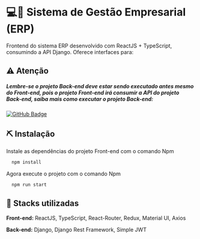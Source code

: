 
# 💻📱 Sistema de Gestão Empresarial (ERP)
Frontend do sistema ERP desenvolvido com ReactJS + TypeScript, consumindo a API Django. Oferece interfaces para:

## ⚠️ Atenção
##### Lembre-se o projeto Back-end deve estar sendo executado antes mesmo do Front-end, pois o projeto Front-end irá consumir a API do projeto Back-end, saiba mais como executar o projeto Back-end:


[![GitHub Badge](https://img.shields.io/badge/GitHub-181717?logo=github&logoColor=fff&style=for-the-badge)](https://github.com/JGabriel02/ERP_BACKEND_DJANGO-main)

## ⛏️ Instalação

Instale as dependências do projeto Front-end com o comando Npm

```bash
  npm install
```
Agora execute o projeto com o comando Npm
    
```bash
  npm run start
```



## 💎 Stacks utilizadas

**Front-end:** ReactJS, TypeScript, React-Router, Redux, Material UI, Axios

**Back-end:** Django, Django Rest Framework, Simple JWT
